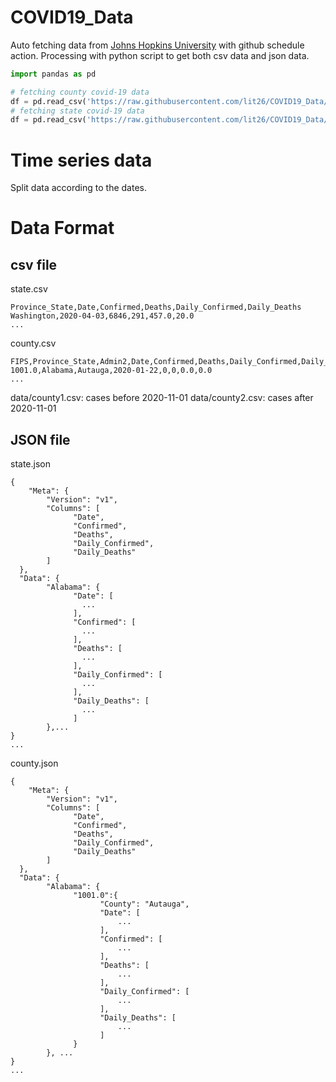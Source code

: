 # COVID19_Data

Auto fetching data from [Johns Hopkins University](https://github.com/CSSEGISandData/COVID-19) with github schedule action. Processing with python script to get both csv data and json data.

```python
import pandas as pd

# fetching county covid-19 data
df = pd.read_csv('https://raw.githubusercontent.com/lit26/COVID19_Data/main/data/covid_19_county1.csv')
# fetching state covid-19 data
df = pd.read_csv('https://raw.githubusercontent.com/lit26/COVID19_Data/main/data/covid_19_state.csv')
```

# Time series data

Split data according to the dates.

# Data Format

## csv file
state.csv
```
Province_State,Date,Confirmed,Deaths,Daily_Confirmed,Daily_Deaths
Washington,2020-04-03,6846,291,457.0,20.0
...
```

county.csv
```
FIPS,Province_State,Admin2,Date,Confirmed,Deaths,Daily_Confirmed,Daily_Deaths
1001.0,Alabama,Autauga,2020-01-22,0,0,0.0,0.0
...
```
data/county1.csv: cases before 2020-11-01
data/county2.csv: cases after 2020-11-01

## JSON file
state.json
```
{
    "Meta": {
        "Version": "v1",
        "Columns": [
              "Date",
              "Confirmed",
              "Deaths",
              "Daily_Confirmed",
              "Daily_Deaths"
        ]
  },
  "Data": {
        "Alabama": {
              "Date": [
                ...
              ],
              "Confirmed": [
                ...
              ],
              "Deaths": [
                ...
              ],
              "Daily_Confirmed": [
                ...
              ],
              "Daily_Deaths": [
                ...
              ]
        },...
}
...
```
county.json
```
{
    "Meta": {
        "Version": "v1",
        "Columns": [
              "Date",
              "Confirmed",
              "Deaths",
              "Daily_Confirmed",
              "Daily_Deaths"
        ]
  },
  "Data": {
        "Alabama": {
              "1001.0":{
                    "County": "Autauga",
                    "Date": [
                        ...
                    ],
                    "Confirmed": [
                        ...
                    ],
                    "Deaths": [
                        ...
                    ],
                    "Daily_Confirmed": [
                        ...
                    ],
                    "Daily_Deaths": [
                        ...
                    ]
              }
        }, ...
}
...
```
